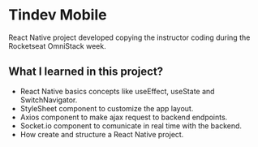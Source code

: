 # Tindev Mobile

React Native project developed copying the instructor coding during the Rocketseat OmniStack week.

## What I learned in this project?

- React Native basics concepts like useEffect, useState and SwitchNavigator.
- StyleSheet component to customize the app layout.
- Axios component to make ajax request to backend endpoints.
- Socket.io component to comunicate in real time with the backend.
- How create and structure a React Native project.
